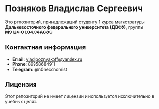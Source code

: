 # Позняков Владислав Сергеевич

Это репозиторий, принадлежащий студенту 1 курса магистратуры **Дальневосточного федерального университета (ДВФУ)**, группы **М9124-01.04.04АСЭС**.

## Контактная информация

- **Email**: [vlad.poznyakoff@yandex.ru](mailto:vlad.poznyakoff@yandex.ru)
- **Phone**: 89958684911
- **Telegram**: @n0neconomist

## Лицензия
Этот репозиторий не имеет лицензии и используется исключительно в учебных целях.
